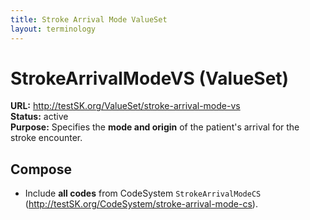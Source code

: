 ```yaml
---
title: Stroke Arrival Mode ValueSet
layout: terminology
---
```


# StrokeArrivalModeVS (ValueSet)

**URL:** http://testSK.org/ValueSet/stroke-arrival-mode-vs  
**Status:** active  
**Purpose:** Specifies the **mode and origin** of the patient's arrival for the stroke encounter.

## Compose
- Include **all codes** from CodeSystem `StrokeArrivalModeCS` (http://testSK.org/CodeSystem/stroke-arrival-mode-cs).
